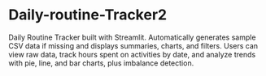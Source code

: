 # Daily-routine-Tracker2
Daily Routine Tracker built with Streamlit. Automatically generates sample CSV data if missing and displays summaries, charts, and filters. Users can view raw data, track hours spent on activities by date, and analyze trends with pie, line, and bar charts, plus imbalance detection.
